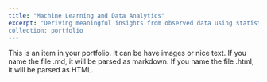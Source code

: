 ```yaml
---
title: "Machine Learning and Data Analytics"
excerpt: "Deriving meaningful insights from observed data using statistical methods. Also known as my PhD research.
collection: portfolio
---
```


This is an item in your portfolio. It can be have images or nice text. If you name the file .md, it will be parsed as markdown. If you name the file .html, it will be parsed as HTML. 
